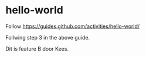 # hello-world
Follow  https://guides.github.com/activities/hello-world/

Follwing step 3 in the above guide.

Dit is feature B door Kees.

